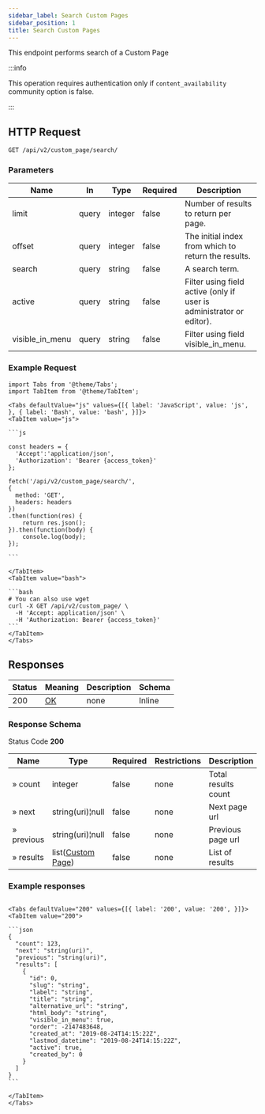```yaml
---
sidebar_label: Search Custom Pages
sidebar_position: 1
title: Search Custom Pages
---
```


This endpoint performs search of a Custom Page


:::info

This operation requires authentication only if `content_availability` community option is false.

:::


## HTTP Request

`GET /api/v2/custom_page/search/`

### Parameters

|Name|In|Type|Required|Description|
|---|---|---|---|---|
|limit|query|integer|false|Number of results to return per page.|
|offset|query|integer|false|The initial index from which to return the results.|
|search|query|string|false|A search term.|
|active|query|string|false|Filter using field active (only if user is administrator or editor).|
|visible_in_menu|query|string|false|Filter using field visible_in_menu.|


### Example Request

````mdx-code-block
import Tabs from '@theme/Tabs';
import TabItem from '@theme/TabItem';

<Tabs defaultValue="js" values={[{ label: 'JavaScript', value: 'js', }, { label: 'Bash', value: 'bash', }]}>
<TabItem value="js">

```js

const headers = {
  'Accept':'application/json',
  'Authorization': 'Bearer {access_token}'
};

fetch('/api/v2/custom_page/search/',
{
  method: 'GET',
  headers: headers
})
.then(function(res) {
    return res.json();
}).then(function(body) {
    console.log(body);
});

```

</TabItem>
<TabItem value="bash">

```bash
# You can also use wget
curl -X GET /api/v2/custom_page/ \
  -H 'Accept: application/json' \
  -H 'Authorization: Bearer {access_token}'
```
</TabItem>
</Tabs>
````

## Responses

|Status|Meaning|Description|Schema|
|---|---|---|---|
|200|[OK](https://tools.ietf.org/html/rfc7231#section-6.3.1)|none|Inline|

### Response Schema

Status Code **200**

|Name|Type|Required|Restrictions|Description|
|---|---|---|---|---|
|» count|integer|false|none|Total results count|
|» next|string(uri)¦null|false|none|Next page url|
|» previous|string(uri)¦null|false|none|Previous page url|
|» results|list([Custom Page](../schemas/custom_page))|false|none|List of results|

### Example responses


````mdx-code-block

<Tabs defaultValue="200" values={[{ label: '200', value: '200', }]}>
<TabItem value="200">

```json
{
  "count": 123,
  "next": "string(uri)",
  "previous": "string(uri)",
  "results": [ 
    {
      "id": 0,
      "slug": "string",
      "label": "string",
      "title": "string",
      "alternative_url": "string",
      "html_body": "string",
      "visible_in_menu": true,
      "order": -2147483648,
      "created_at": "2019-08-24T14:15:22Z",
      "lastmod_datetime": "2019-08-24T14:15:22Z",
      "active": true,
      "created_by": 0
    }    
  ]
}
```

</TabItem>
</Tabs>
````




